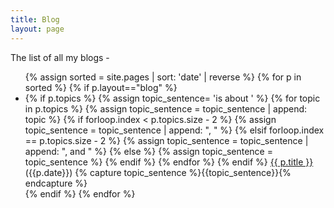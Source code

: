 ```yaml
---
title: Blog
layout: page
---
```


The list of all my blogs -

<ul>
{% assign sorted = site.pages | sort: 'date' | reverse %}
{% for p in sorted %}
{% if p.layout=="blog" %}
<li>
    {% if p.topics %}
    {% assign topic_sentence= 'is about ' %}
    {% for topic in p.topics %}
        {% assign topic_sentence = topic_sentence | append: topic %}
        {% if forloop.index < p.topics.size - 2 %}
           {% assign topic_sentence = topic_sentence | append: ", " %}
        {% elsif forloop.index == p.topics.size - 2 %}
           {% assign topic_sentence = topic_sentence | append: ", and " %}
        {% else %}
            {% assign topic_sentence = topic_sentence %}
        {% endif %}
    {% endfor %}
    {% endif %}
    <a href="{{ p.url}}">{{ p.title }}</a> <span class="muted">({{p.date}}) {% capture topic_sentence %}{{topic_sentence}}{% endcapture %}</span>
</li>
{% endif %}
{% endfor %}
</ul>